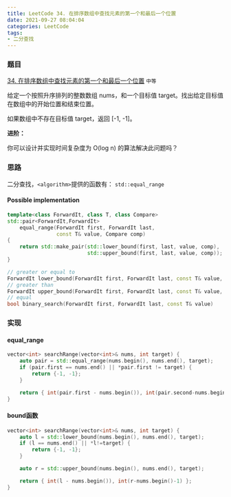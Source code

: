 ```yaml
---
title: LeetCode 34. 在排序数组中查找元素的第一个和最后一个位置
date: 2021-09-27 08:04:04
categories: LeetCode
tags:
- 二分查找
---
```


### 题目
[34. 在排序数组中查找元素的第一个和最后一个位置](https://leetcode-cn.com/problems/find-first-and-last-position-of-element-in-sorted-array/) `中等`

给定一个按照升序排列的整数数组 nums，和一个目标值 target。找出给定目标值在数组中的开始位置和结束位置。

<!-- more -->
如果数组中不存在目标值 target，返回 [-1, -1]。

**进阶：**

你可以设计并实现时间复杂度为 O(log n) 的算法解决此问题吗？

### 思路
二分查找，`<algorithm>`提供的函数有：
`std::equal_range`

#### Possible implementation
``` cpp
template<class ForwardIt, class T, class Compare>
std::pair<ForwardIt,ForwardIt> 
    equal_range(ForwardIt first, ForwardIt last,
                const T& value, Compare comp)
{
    return std::make_pair(std::lower_bound(first, last, value, comp),
                          std::upper_bound(first, last, value, comp));
}
```

``` cpp
// greater or equal to
ForwardIt lower_bound(ForwardIt first, ForwardIt last, const T& value, Compare comp)
// greater than
ForwardIt upper_bound(ForwardIt first, ForwardIt last, const T& value, Compare comp)
// equal
bool binary_search(ForwardIt first, ForwardIt last, const T& value)
```

### 实现
#### equal_range
``` cpp
vector<int> searchRange(vector<int>& nums, int target) {
    auto pair = std::equal_range(nums.begin(), nums.end(), target);
    if (pair.first == nums.end() || *pair.first != target) {
        return {-1, -1};
    }

    return { int(pair.first - nums.begin()), int(pair.second-nums.begin()-1) };
}
```

#### bound函数
``` cpp
vector<int> searchRange(vector<int>& nums, int target) {
    auto l = std::lower_bound(nums.begin(), nums.end(), target);
    if (l == nums.end() || *l!=target) {
        return {-1, -1};
    }

    auto r = std::upper_bound(nums.begin(), nums.end(), target);

    return { int(l - nums.begin()), int(r-nums.begin()-1) };
}
```
